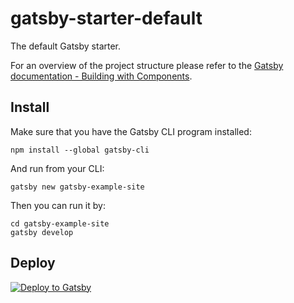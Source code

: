 # gatsby-starter-default

The default Gatsby starter.

For an overview of the project structure please refer to the [Gatsby documentation - Building with Components](https://www.gatsbyjs.org/docs/building-with-components/).

## Install

Make sure that you have the Gatsby CLI program installed:

```shell
npm install --global gatsby-cli
```

And run from your CLI:

```shell
gatsby new gatsby-example-site
```

Then you can run it by:

```shell
cd gatsby-example-site
gatsby develop
```

## Deploy

[![Deploy to Gatsby](https://www.gatsbyjs.com/deploynow.png "Deploy to Gatsby")](https://www.gatsbyjs.com/dashboard/deploynow?url=https://github.com/gatsbyjs/gatsby-starter-default)
